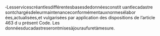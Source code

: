 ‐Lesservicescréantlesdifférentesbasesdedonnéesconstit uantlecadastre sontchargésdeleurmaintenanceconformémentauxnormesélabor ées,actualisées,et vulgarisées par application des dispositions de l’article 463 d u présent Code. Les donnéesducadastreserontmisesàjouraufuretàmesure.